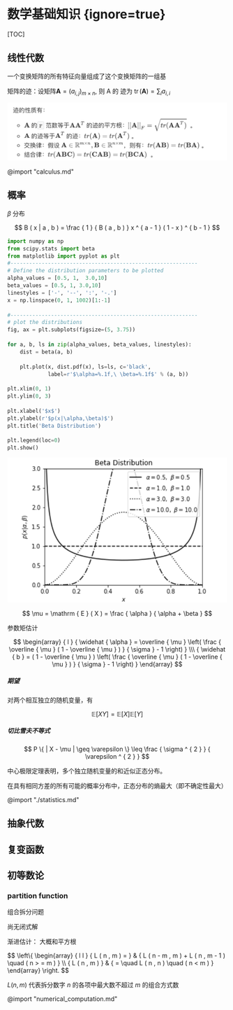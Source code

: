 # 数学基础知识 {ignore=true}

[TOC]

## 线性代数

一个变换矩阵的所有特征向量组成了这个变换矩阵的一组基

矩阵的迹：设矩阵$\mathbf { A } = \left( a _ { i , j } \right) _ { m \times n }$, 则 A 的 迹为 $\operatorname { tr } ( \mathbf { A } ) = \sum _ { i } a _ { i , i }$

![](./img-basicmath/2019-05-17-22-38-13.png)

@import "calculus.md"

## 概率

$\beta$ 分布

$$
B ( x | a , b ) = \frac { 1 } { B ( a , b ) } x ^ { a - 1 } ( 1 - x ) ^ { b - 1 }
$$

```python
import numpy as np
from scipy.stats import beta
from matplotlib import pyplot as plt
#------------------------------------------------------------
# Define the distribution parameters to be plotted
alpha_values = [0.5, 1,  3.0,10]
beta_values = [0.5, 1, 3.0,10]
linestyles = ['-', '--', ':', '-.']
x = np.linspace(0, 1, 1002)[1:-1]

#------------------------------------------------------------
# plot the distributions
fig, ax = plt.subplots(figsize=(5, 3.75))

for a, b, ls in zip(alpha_values, beta_values, linestyles):
    dist = beta(a, b)

    plt.plot(x, dist.pdf(x), ls=ls, c='black',
             label=r'$\alpha=%.1f,\ \beta=%.1f$' % (a, b))

plt.xlim(0, 1)
plt.ylim(0, 3)

plt.xlabel('$x$')
plt.ylabel(r'$p(x|\alpha,\beta)$')
plt.title('Beta Distribution')

plt.legend(loc=0)
plt.show()
```

![](./img-basicmath/2019-05-20-15-04-00.png)

$$
\mu = \mathrm { E } ( X ) = \frac { \alpha } { \alpha + \beta }
$$

参数矩估计

$$
\begin{array} { l } { \widehat { \alpha } = \overline { \mu } \left( \frac { \overline { \mu } ( 1 - \overline { \mu } ) } { \sigma } - 1 \right) } \\\
{ \widehat { b } = ( 1 - \overline { \mu } ) \left( \frac { \overline { \mu } ( 1 - \overline { \mu } ) } { \sigma } - 1 \right) } \end{array}
$$

##### 期望

对两个相互独立的随机变量，有

$$
\mathbb { E } [ X Y ] = \mathbb { E } [ X ] \mathbb { E } [ Y ]
$$

##### 切比雪夫不等式

$$
P \{ | X - \mu | \geq \varepsilon \} \leq \frac { \sigma ^ { 2 } } { \varepsilon ^ { 2 } }
$$

中心极限定理表明，多个独立随机变量的和近似正态分布。

在具有相同方差的所有可能的概率分布中，正态分布的熵最大（即不确定性最大）

@import "./statistics.md"

## 抽象代数

## 复变函数

## 初等数论

### partition function

组合拆分问题

尚无闭式解

渐进估计： 大概和平方根

$$
\left\\{ \begin{array} { l l } { L ( n , m ) = } & { L ( n - m , m ) + L ( n , m - 1 ) \quad ( n > = m ) } \\\ { L ( n , m ) } & { = \quad L ( n , n ) \quad ( n < m ) } \end{array} \right.
$$

$L(n, m)$ 代表拆分数字 $n$ 的各项中最大数不超过 $m$ 的组合方式数

@import "numerical_computation.md"
